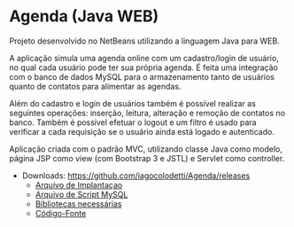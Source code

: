 # Agenda (Java WEB)

Projeto desenvolvido no NetBeans utilizando a linguagem Java para WEB.

A aplicação simula uma agenda online com um cadastro/login de usuário, no qual cada usuário pode ter sua própria agenda.
É feita uma integração com o banco de dados MySQL para o armazenamento tanto de usuários quanto de contatos para alimentar as agendas.

Além do cadastro e login de usuários também é possível realizar as seguintes operações: inserção, leitura, alteração e remoção de contatos no banco.
Também é possível efetuar o logout e um filtro é usado para verificar a cada requisição se o usuário ainda está logado e autenticado. 

Aplicação criada com o padrão MVC, utilizando classe Java como modelo, página JSP como view (com Bootstrap 3 e JSTL) e Servlet como controller.

* Downloads: https://github.com/iagocolodetti/Agenda/releases
   * [Arquivo de Implantaçao](https://github.com/iagocolodetti/Agenda/releases/download/v2.0.1/Agenda.war "Agenda.war")
   * [Arquivo de Script MySQL](https://github.com/iagocolodetti/Agenda/releases/download/v2.0.1/agendadb.sql "agendadb.sql")
   * [Bibliotecas necessárias](https://github.com/iagocolodetti/Agenda/releases/download/v2.0.1/bibliotecas.zip "bibliotecas.zip")
   * [Código-Fonte](https://github.com/iagocolodetti/Agenda/archive/v2.0.1.zip "v2.0.1.zip")
